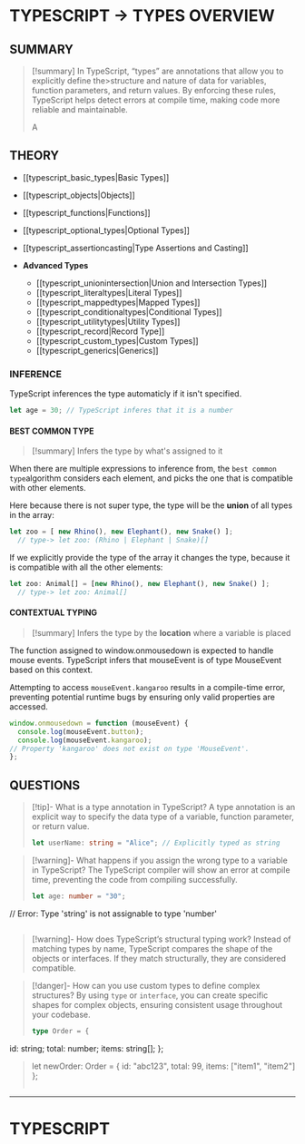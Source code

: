 # TYPESCRIPT -> TYPES OVERVIEW

## SUMMARY
>
> [!summary]
>In TypeScript, “types” are annotations that allow you to explicitly define the>structure and nature of data for variables, function parameters, and return values. By enforcing these rules, TypeScript helps detect errors at compile time, making code more reliable and maintainable.
>
> A

## THEORY

- [[typescript_basic_types|Basic Types]]
- [[typescript_objects|Objects]]
- [[typescript_functions|Functions]]
- [[typescript_optional_types|Optional Types]]
- [[typescript_assertioncasting|Type Assertions and Casting]]

- **Advanced Types**
 	- [[typescript_unionintersection|Union and Intersection Types]]
 	- [[typescript_literaltypes|Literal Types]]
 	- [[typescript_mappedtypes|Mapped Types]]
 	- [[typescript_conditionaltypes|Conditional Types]]
 	- [[typescript_utilitytypes|Utility Types]]
 	- [[typescript_record|Record Type]]
 	- [[typescript_custom_types|Custom Types]]
  - [[typescript_generics|Generics]]

### INFERENCE

TypeScript inferences the type automaticly if it isn't specified.

```ts
let age = 30; // TypeScript inferes that it is a number
```

#### BEST COMMON TYPE
>
> [!summary]
>Infers the type by what's assigned to it

When there are multiple expressions to inference from, the `best common type`algorithm considers each element, and picks the one that is compatible with other elements.

Here because there is not super type, the type will be the **union** of all types in the array:

```ts
let zoo = [ new Rhino(), new Elephant(), new Snake() ];
  // type-> let zoo: (Rhino | Elephant | Snake)[]
```

If we explicitly provide the type of the array it changes the type, because it is compatible with all the other elements:

```ts
let zoo: Animal[] = [new Rhino(), new Elephant(), new Snake() ];
  // type-> let zoo: Animal[]
```

#### CONTEXTUAL TYPING
>
> [!summary]
> Infers the type by the **location** where a variable is placed

The function assigned to window.onmousedown is expected to handle mouse events. TypeScript infers that mouseEvent is of type MouseEvent based on this context.

Attempting to access `mouseEvent.kangaroo` results in a compile-time error, preventing potential runtime bugs by ensuring only valid properties are accessed.

```ts
window.onmousedown = function (mouseEvent) {
  console.log(mouseEvent.button);
  console.log(mouseEvent.kangaroo);
// Property 'kangaroo' does not exist on type 'MouseEvent'.
};
```

## QUESTIONS
>
> [!tip]- What is a type annotation in TypeScript?
> A type annotation is an explicit way to specify the data type of a variable, function parameter, or return value.
>
> ```typescript
> let userName: string = "Alice"; // Explicitly typed as string
> ```

> [!warning]- What happens if you assign the wrong type to a variable in TypeScript?
> The TypeScript compiler will show an error at compile time, preventing the code from compiling successfully.
>
> ```typescript
> let age: number = "30";
// Error: Type 'string' is not assignable to type 'number'
>
>```

> [!warning]- How does TypeScript’s structural typing work?
> Instead of matching types by name, TypeScript compares the shape of the objects or interfaces. If they match structurally, they are considered compatible.

> [!danger]- How can you use custom types to define complex structures?
> By using `type` or `interface`, you can create specific shapes for complex objects, ensuring consistent usage throughout your codebase.
>
>```typescript
>type Order = {
  id: string;
  total: number;
  items: string[];
};
>let newOrder: Order = { id: "abc123", total: 99, items: ["item1", "item2"] };
>
>```
>
- - -
# TYPESCRIPT
